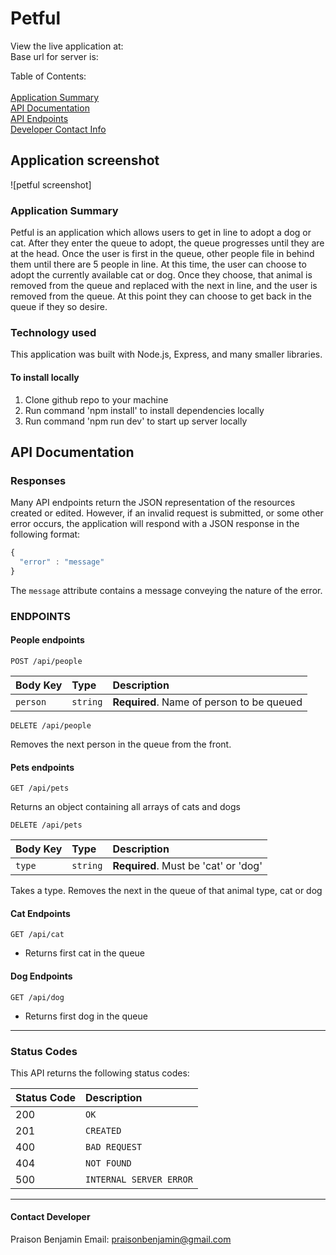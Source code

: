 # Petful 

View the live application at:  \
Base url for server is: 

Table of Contents:\
\
[Application Summary](#application-summary)\
[API Documentation](#api-documentation)\
[API Endpoints](#endpoints)\
[Developer Contact Info](#contact-developer)

## Application screenshot

![petful screenshot]

### Application Summary

Petful is an application which allows users to get in line to adopt a dog or cat. After they enter the queue to adopt, the queue progresses until they are at the head. Once the user is first in the queue, other people file in behind them until there are 5 people in line. At this time, the user can choose to adopt the currently available cat or dog. Once they choose, that animal is removed from the queue and replaced with the next in line, and the user is removed from the queue. At this point they can choose to get back in the queue if they so desire.

### Technology used

This application was built with Node.js, Express, and many smaller libraries.

#### To install locally

1. Clone github repo to your machine
2. Run command 'npm install' to install dependencies locally
3. Run command 'npm run dev' to start up server locally

## API Documentation

### Responses

Many API endpoints return the JSON representation of the resources created or edited. However, if an invalid request is submitted, or some other error occurs, the application will respond with a JSON response in the following format:

```javascript
{
  "error" : "message"
}
```

The `message` attribute contains a message conveying the nature of the error.

### ENDPOINTS


#### People endpoints

```http
POST /api/people
```

| Body Key | Type     | Description                               |
| :------- | :------- | :---------------------------------------- |
| `person` | `string` | **Required**. Name of person to be queued |

```http
DELETE /api/people
```

Removes the next person in the queue from the front.

#### Pets endpoints

```http
GET /api/pets
```

Returns an object containing all arrays of cats and dogs

```http
DELETE /api/pets
```

| Body Key | Type     | Description                          |
| :------- | :------- | :----------------------------------- |
| `type`   | `string` | **Required**. Must be 'cat' or 'dog' |

Takes a type. Removes the next in the queue of that animal type, cat or dog

#### Cat Endpoints

```http
GET /api/cat
```

- Returns first cat in the queue

#### Dog Endpoints

```http
GET /api/dog
```

- Returns first dog in the queue

---

### Status Codes

This API returns the following status codes:

| Status Code | Description             |
| :---------- | :---------------------- |
| 200         | `OK`                    |
| 201         | `CREATED`               |
| 400         | `BAD REQUEST`           |
| 404         | `NOT FOUND`             |
| 500         | `INTERNAL SERVER ERROR` |

---

#### Contact Developer

Praison Benjamin
Email: praisonbenjamin@gmail.com
